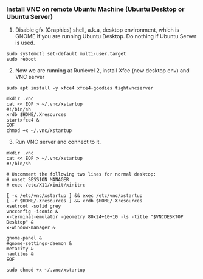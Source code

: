 ### Install VNC on remote Ubuntu Machine (Ubuntu Desktop or Ubuntu Server)
1. Disable gfx (Graphics) shell, a.k.a, desktop environment, which is GNOME if you are running Ubuntu Desktop. Do nothing if Ubuntu Server is used. 
```
sudo systemctl set-default multi-user.target
sudo reboot
```
2. Now we are running at Runlevel 2, install Xfce (new desktop env) and VNC server
```
sudo apt install -y xfce4 xfce4-goodies tightvncserver

mkdir .vnc
cat << EOF > ~/.vnc/xstartup
#!/bin/sh
xrdb $HOME/.Xresources
startxfce4 &
EOF
chmod +x ~/.vnc/xstartup
```
3. Run VNC server and connect to it.



```
mkdir .vnc
cat << EOF > ~/.vnc/xstartup
#!/bin/sh

# Uncomment the following two lines for normal desktop:
# unset SESSION_MANAGER
# exec /etc/X11/xinit/xinitrc

[ -x /etc/vnc/xstartup ] && exec /etc/vnc/xstartup
[ -r $HOME/.Xresources ] && xrdb $HOME/.Xresources
xsetroot -solid grey
vncconfig -iconic &
x-terminal-emulator -geometry 80x24+10+10 -ls -title "$VNCDESKTOP Desktop" &
x-window-manager &

gnome-panel &
#gnome-settings-daemon &
metacity &
nautilus &
EOF

sudo chmod +x ~/.vnc/xstartup


 